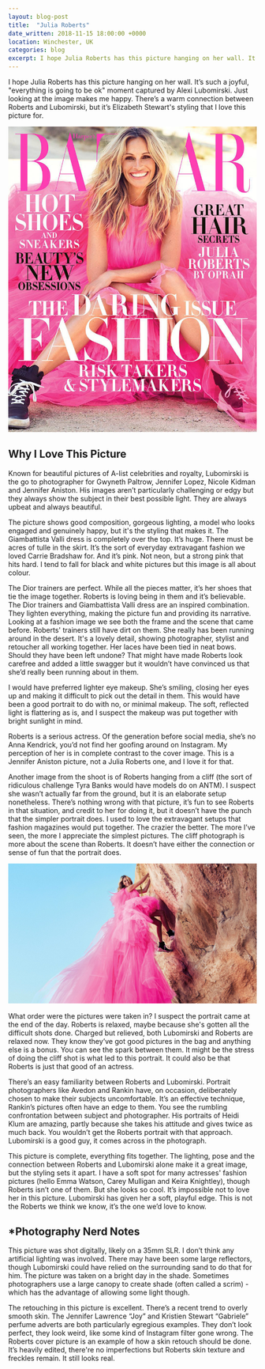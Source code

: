 ```yaml
---
layout: blog-post
title:  "Julia Roberts"
date_written: 2018-11-15 18:00:00 +0000
location: Winchester, UK
categories: blog
excerpt: I hope Julia Roberts has this picture hanging on her wall. It’s such a joyful, "everything is going to be ok" moment captured by Alexi Lubomirski. Just looking at the image makes me happy.
---
```

I hope Julia Roberts has this picture hanging on her wall. It’s such a joyful, "everything is going to be ok" moment captured by Alexi Lubomirski. Just looking at the image makes me happy. There’s a warm connection between Roberts and Lubomirski, but it’s Elizabeth Stewart's styling that I love this picture for.

![Photographer: Alexi Lubomirski, Model: Julia Roberts.](/images/blog/why-i-love-this-picture/julia-roberts-1.jpg "Photographer: Alexi Lubomirski, Model: Julia Roberts.")

## Why I Love This Picture
Known for beautiful pictures of A-list celebrities and royalty, Lubomirski is the go to photographer for Gwyneth Paltrow, Jennifer Lopez, Nicole Kidman and Jennifer Aniston. His images aren’t particularly challenging or edgy but they always show the subject in their best possible light. They are always upbeat and always beautiful.

The picture shows good composition, gorgeous lighting, a model who looks engaged and genuinely happy, but it's the styling that makes it. The Giambattista Valli dress is completely over the top. It’s huge. There must be acres of tulle in the skirt. It’s the sort of everyday extravagant fashion we loved Carrie Bradshaw for. And it’s pink. Not neon, but a strong pink that hits hard. I tend to fall for black and white pictures but this image is all about colour.

The Dior trainers are perfect. While all the pieces matter, it’s her shoes that tie the image together. Roberts is loving being in them and it’s believable. The Dior trainers and Giambattista Valli dress are an inspired combination. They lighten everything, making the picture fun and providing its narrative. Looking at a fashion image we see both the frame and the scene that came before. Roberts' trainers still have dirt on them. She really has been running around in the desert. It's a lovely detail, showing photographer, stylist and retoucher all working together. Her laces have been tied in neat bows. Should they have been left undone? That might have made Roberts look carefree and added a little swagger but it wouldn’t have convinced us that she’d really been running about in them.

I would have preferred lighter eye makeup. She’s smiling, closing her eyes up and making it difficult to pick out the detail in them. This would have been a good portrait to do with no, or minimal makeup. The soft, reflected light is flattering as is, and I suspect the makeup was put together with bright sunlight in mind.

Roberts is a serious actress. Of the generation before social media, she’s no Anna Kendrick, you’d not find her goofing around on Instagram. My perception of her is in complete contrast to the cover image. This is a Jennifer Aniston picture, not a Julia Roberts one, and I love it for that.

Another image from the shoot is of Roberts hanging from a cliff (the sort of ridiculous challenge Tyra Banks would have models do on ANTM). I suspect she wasn’t actually far from the ground, but it is an elaborate setup nonetheless. There’s nothing wrong with that picture, it’s fun to see Roberts in that situation, and credit to her for doing it, but it doesn’t have the punch that the simpler portrait does. I used to love the extravagant setups that fashion magazines would put together. The crazier the better. The more I’ve seen, the more I appreciate the simplest pictures. The cliff photograph is more about the scene than Roberts. It doesn’t have either the connection or sense of fun that the portrait does.

![Photographer: Alexi Lubomirski, Model: Julia Roberts.](/images/blog/why-i-love-this-picture/julia-roberts-2.jpg "Photographer: Alexi Lubomirski, Model: Julia Roberts.")

What order were the pictures were taken in? I suspect the portrait came at the end of the day. Roberts is relaxed, maybe because she's gotten all the difficult shots done. Charged but relieved, both Lubomirski and Roberts are relaxed now. They know they’ve got good pictures in the bag and anything else is a bonus. You can see the spark between them. It might be the stress of doing the cliff shot is what led to this portrait. It could also be that Roberts is just that good of an actress.

There’s an easy familiarity between Roberts and Lubomirski. Portrait photographers like Avedon and Rankin have, on occasion, deliberately chosen to make their subjects uncomfortable. It’s an effective technique, Rankin’s pictures often have an edge to them. You see the rumbling confrontation between subject and photographer. His portraits of Heidi Klum are amazing, partly because she takes his attitude and gives twice as much back. You wouldn’t get the Roberts portrait with that approach. Lubomirski is a good guy, it comes across in the photograph.

This picture is complete, everything fits together. The lighting, pose and the connection between Roberts and Lubomirski alone make it a great image, but the styling sets it apart. I have a soft spot for many actresses' fashion pictures (hello Emma Watson, Carey Mulligan and Keira Knightley), though Roberts isn’t one of them. But she looks so cool. It’s impossible not to love her in this picture. Lubomirski has given her a soft, playful edge. This is not the Roberts we think we know, it’s the one we’d love to know.

## \*Photography Nerd Notes
This picture was shot digitally, likely on a 35mm SLR. I don’t think any artificial lighting was involved. There may have been some large reflectors, though Lubomirski could have relied on the surrounding sand to do that for him. The picture was taken on a bright day in the shade. Sometimes photographers use a large canopy to create shade (often called a scrim) - which has the advantage of allowing some light though.

The retouching in this picture is excellent. There’s a recent trend to overly smooth skin. The Jennifer Lawrence “Joy” and Kristien Stewart “Gabriele” perfume adverts are both particularly egregious examples. They don’t look perfect, they look weird, like some kind of Instagram filter gone wrong. The Roberts cover picture is an example of how a skin retouch should be done. It’s heavily edited, there're no imperfections but Roberts skin texture and freckles remain. It still looks real.
